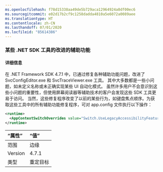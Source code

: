 ```yaml
---
ms.openlocfilehash: f78d15338aa49de5b729aca12964924a0df00ec6
ms.sourcegitcommit: e02d17b2cf9c1258dadda4810a5e6072a0089aee
ms.translationtype: HT
ms.contentlocale: zh-CN
ms.lasthandoff: 07/01/2020
ms.locfileid: "85614386"
---
```

### <a name="improved-accessibility-for-some-net-sdk-tools"></a>某些 .NET SDK 工具的改进的辅助功能

#### <a name="details"></a>详细信息

在 .NET Framework SDK 4.7.1 中，已通过修复各种辅助功能问题，改进了 SvcConfigEditor.exe 和 SvcTraceViewer.exe 工具。 其中大多数都是一些小问题，如未定义名称或未正确实现某些 UI 自动化模式。 虽然许多用户不会意识到这些小问题的重要性，但使用屏幕阅读器等辅助技术的客户会发现这些 SDK 工具更易于访问。 当然，这些修复程序改变了以前的某些行为，如键盘焦点顺序。为获取这些工具中的所有辅助功能修复程序，可对 app.config 文件执行以下操作：

```xml
<runtime>
  <AppContextSwitchOverrides value="Switch.UseLegacyAccessibilityFeatures=false"/>
</runtime>
```

| “属性”    | “值”       |
|:--------|:------------|
| 范围   | 边缘        |
| Version | 4.7.1       |
| 类型    | 重定目标 |
